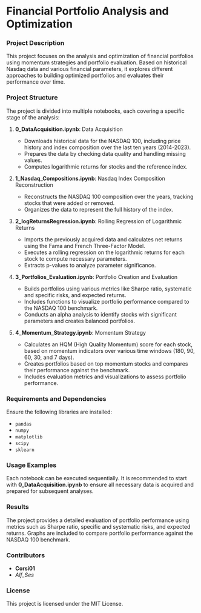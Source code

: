 
# Financial Portfolio Analysis and Optimization

### Project Description
This project focuses on the analysis and optimization of financial portfolios using momentum strategies and portfolio evaluation. Based on historical Nasdaq data and various financial parameters, it explores different approaches to building optimized portfolios and evaluates their performance over time.

### Project Structure
The project is divided into multiple notebooks, each covering a specific stage of the analysis:

1. **0_DataAcquisition.ipynb**: Data Acquisition
   - Downloads historical data for the NASDAQ 100, including price history and index composition over the last ten years (2014-2023).
   - Prepares the data by checking data quality and handling missing values.
   - Computes logarithmic returns for stocks and the reference index.

2. **1_Nasdaq_Compositions.ipynb**: Nasdaq Index Composition Reconstruction
   - Reconstructs the NASDAQ 100 composition over the years, tracking stocks that were added or removed.
   - Organizes the data to represent the full history of the index.

3. **2_logReturnsRegression.ipynb**: Rolling Regression of Logarithmic Returns
   - Imports the previously acquired data and calculates net returns using the Fama and French Three-Factor Model.
   - Executes a rolling regression on the logarithmic returns for each stock to compute necessary parameters.
   - Extracts p-values to analyze parameter significance.

4. **3_Portfolios_Evaluation.ipynb**: Portfolio Creation and Evaluation
   - Builds portfolios using various metrics like Sharpe ratio, systematic and specific risks, and expected returns.
   - Includes functions to visualize portfolio performance compared to the NASDAQ 100 benchmark.
   - Conducts an alpha analysis to identify stocks with significant parameters and creates balanced portfolios.

5. **4_Momentum_Strategy.ipynb**: Momentum Strategy
   - Calculates an HQM (High Quality Momentum) score for each stock, based on momentum indicators over various time windows (180, 90, 60, 30, and 7 days).
   - Creates portfolios based on top momentum stocks and compares their performance against the benchmark.
   - Includes evaluation metrics and visualizations to assess portfolio performance.

### Requirements and Dependencies
Ensure the following libraries are installed:
- `pandas`
- `numpy`
- `matplotlib`
- `scipy`
- `sklearn`

### Usage Examples
Each notebook can be executed sequentially. It is recommended to start with **0_DataAcquisition.ipynb** to ensure all necessary data is acquired and prepared for subsequent analyses.

### Results
The project provides a detailed evaluation of portfolio performance using metrics such as Sharpe ratio, specific and systematic risks, and expected returns. Graphs are included to compare portfolio performance against the NASDAQ 100 benchmark.

### Contributors
- **Corsi01**
- *Alf_Ses*

### License
This project is licensed under the MIT License. 
